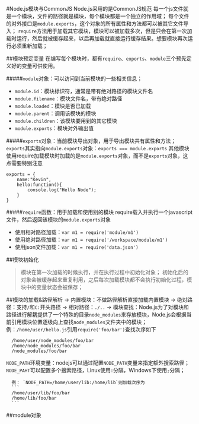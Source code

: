 #Node.js模块与CommonJS
Node.js采用的是CommonJS规范
每一个js文件就是一个模块，文件的路径就是模块，每个模块都是一个独立的作用域；
每个文件的对外接口是`module.exports`，这个对象的所有属性和方法都可以被其它文件导入；
`require`方法用于加载其它模块，模块可以被加载多次，但是只会在第一次加载时运行，然后就被缓存起来，以后再加载就直接运行缓存结果。想要模块再次运行必须重新加载；

##模块预定变量
在编写每个模块时，都有`require`、`exports`、`module`三个预先定义好的变量可供使用。

#####`module`对象：可以访问到当前模块的一些相关信息；
+ `module.id`：模块标识符，通常是带有绝对路径的模块文件名
+ `module.filename`：模块文件名，带有绝对路径
+ `module.loaded`：模块是否已加载
+ `module.parent`：调用该模块的模块
+ `module.children`：该模块要用到的其它模块
+ `module.exports`：模块对外输出值


#####`exports`对象：当前模块导出对象，用于导出模块共有属性和方法；
`exports`其实指向`module.exports`对象：`exports === module.exports`
其他模块使用require加载模块时加载的是`module.exports`对象，而不是`exports`对象，这点需要特别注意

	exports = {
		name:"Kevin",
		hello:function(){
			console.log("Hello Node");
		}
	}

#####`require`函数：用于加载和使用别的模块
require载入并执行一个javascript文件，然后返回该模块的`module.exports`对象

+ 使用相对路径加载：`var m1 = require('module/m1')`
+ 使用绝对路径加载：`var m1 = require('/workspace/module/m1')`
+ 使用json文件加载：`var m1 = require('data.json')`

##模块初始化
> 模块在第一次加载的时候执行，并在执行过程中初始化对象；
> 初始化后的对象会被缓存起来重复利用，之后每次加载模块都不会执行初始化过程，模块中的变量状态会被保存；

##模块的加载&路径解析
-> 内置模块：不做路径解析直接加载内置模块
-> 绝对路径：支持`/`和`C:`开头路径
-> 相对路径：`./..`
-> 模块查找：Node.js为了对模块和路径进行解耦提供了一个特殊的目录`node_modules`来存放模块，Node.js会根据当前引用模块位置逐级向上查找`node_modules`文件夹中的模块；
例：`/home/user/hello.js`引用`require('foo/bar')`查找次序如下

	  /home/user/node_modules/foo/bar
	  /home/node_modules/foo/bar
	  /node_modules/foo/bar

`NODE_PATH`环境变量：nodejs可以通过配置`NODE_PATH`变量来指定额外搜索路径；`NODE_PAHT`可以配置多个搜索路径，Linux使用`:`分隔，Windows下使用`;`分隔；

	  例： `NODE_PATH=/home/user/lib:/home/lib`则加载次序为
	  ```
	  /home/user/lib/foo/bar
	  /home/lib/foo/bar
	  ```

##module对象
